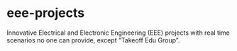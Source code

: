 # eee-projects
Innovative Electrical and Electronic Engineering (EEE) projects with real time scenarios no one can provide, except “Takeoff Edu Group”. 
